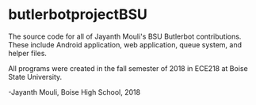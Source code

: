 # butlerbotprojectBSU
The source code for all of Jayanth Mouli's BSU Butlerbot contributions. 
These include Android application, web application, queue system, and helper files.


All programs were created in the fall semester of 2018 in ECE218 at Boise State University.


-Jayanth Mouli, Boise High School, 2018
